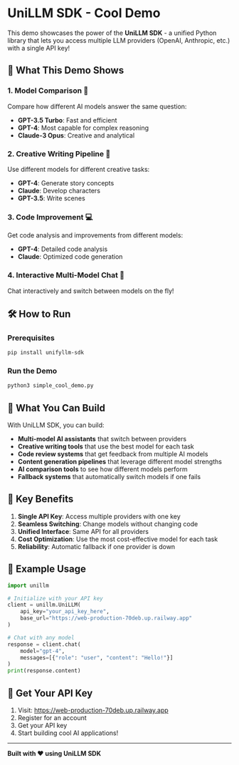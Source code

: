 # UniLLM SDK - Cool Demo

This demo showcases the power of the **UniLLM SDK** - a unified Python library that lets you access multiple LLM providers (OpenAI, Anthropic, etc.) with a single API key!

## 🚀 What This Demo Shows

### 1. **Model Comparison** 🤖
Compare how different AI models answer the same question:
- **GPT-3.5 Turbo**: Fast and efficient
- **GPT-4**: Most capable for complex reasoning  
- **Claude-3 Opus**: Creative and analytical

### 2. **Creative Writing Pipeline** 🎨
Use different models for different creative tasks:
- **GPT-4**: Generate story concepts
- **Claude**: Develop characters
- **GPT-3.5**: Write scenes

### 3. **Code Improvement** 💻
Get code analysis and improvements from different models:
- **GPT-4**: Detailed code analysis
- **Claude**: Optimized code generation

### 4. **Interactive Multi-Model Chat** 💬
Chat interactively and switch between models on the fly!

## 🛠️ How to Run

### Prerequisites
```bash
pip install unifyllm-sdk
```

### Run the Demo
```bash
python3 simple_cool_demo.py
```

## 📝 What You Can Build

With UniLLM SDK, you can build:

- **Multi-model AI assistants** that switch between providers
- **Creative writing tools** that use the best model for each task
- **Code review systems** that get feedback from multiple AI models
- **Content generation pipelines** that leverage different model strengths
- **AI comparison tools** to see how different models perform
- **Fallback systems** that automatically switch models if one fails

## 🔑 Key Benefits

1. **Single API Key**: Access multiple providers with one key
2. **Seamless Switching**: Change models without changing code
3. **Unified Interface**: Same API for all providers
4. **Cost Optimization**: Use the most cost-effective model for each task
5. **Reliability**: Automatic fallback if one provider is down

## 🌟 Example Usage

```python
import unillm

# Initialize with your API key
client = unillm.UniLLM(
    api_key="your_api_key_here",
    base_url="https://web-production-70deb.up.railway.app"
)

# Chat with any model
response = client.chat(
    model="gpt-4",
    messages=[{"role": "user", "content": "Hello!"}]
)
print(response.content)
```

## 🎯 Get Your API Key

1. Visit: https://web-production-70deb.up.railway.app
2. Register for an account
3. Get your API key
4. Start building cool AI applications!

---

**Built with ❤️ using UniLLM SDK** 